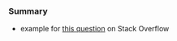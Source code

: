 
### Summary 

* example for [this question](https://stackoverflow.com/questions/64377316) on Stack Overflow
